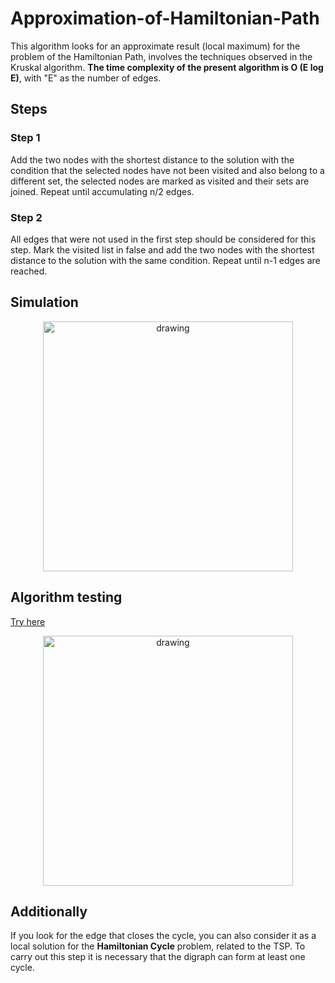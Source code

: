 # Approximation-of-Hamiltonian-Path
This algorithm looks for an approximate result (local maximum) for the problem of the Hamiltonian Path, involves the techniques observed in the Kruskal algorithm. **The time complexity of the present algorithm is O (E log E)**, with "E" as the number of edges.

## Steps
### Step 1
Add the two nodes with the shortest distance to the solution with the condition that the selected nodes have not been visited and also belong to a different set, the selected nodes are marked as visited and their sets are joined. Repeat until accumulating n/2 edges.
### Step 2
All edges that were not used in the first step should be considered for this step. Mark the visited list in false and add the two nodes with the shortest distance to the solution with the same condition. Repeat until n-1 edges are reached.

## Simulation

<p align="center">
  <img src="https://github.com/francoMG/Approximation-of-Hamiltonian-Path/blob/master/simulation.gif"
        alt="drawing" width="400"/>
</p>

## Algorithm testing
[Try here](https://repl.it/@FrancoMG/AHP)

<p align="center">
  <img src="https://github.com/francoMG/Approximation-of-Hamiltonian-Path/blob/master/test.png"
        alt="drawing" width="400"/>
</p>

## Additionally
If you look for the edge that closes the cycle, you can also consider it as a local solution for the **Hamiltonian Cycle** problem, related to the TSP. To carry out this step it is necessary that the digraph can form at least one cycle.
